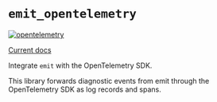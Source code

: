 # `emit_opentelemetry`

[![opentelemetry](https://github.com/emit-rs/emit_opentelemetry/actions/workflows/opentelemetry.yml/badge.svg)](https://github.com/emit-rs/emit_opentelemetry/actions/workflows/opentelemetry.yml)

[Current docs](https://docs.rs/emit_opentelemetry/0.11.0-alpha.21/emit_opentelemetry/index.html)

Integrate `emit` with the OpenTelemetry SDK.

This library forwards diagnostic events from emit through the OpenTelemetry SDK as log records and spans.
